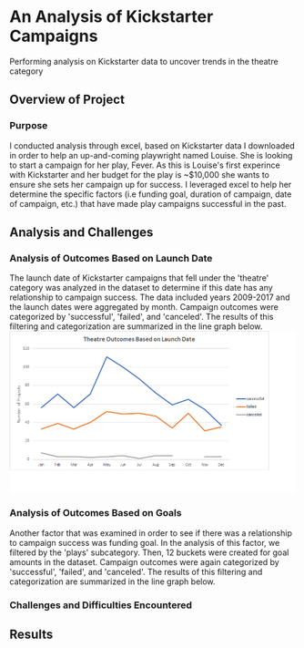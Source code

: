 # An Analysis of Kickstarter Campaigns
Performing analysis on Kickstarter data to uncover trends in the theatre category

## Overview of Project
### Purpose
I conducted analysis through excel, based on Kickstarter data I downloaded in order to help an up-and-coming playwright named Louise. She is looking to start a campaign for her play, Fever. As this is Louise's first experince with Kickstarter and her budget for the play is ~$10,000 she wants to ensure she sets her campaign up for success. I leveraged excel to help her determine the specific factors (i.e funding goal, duration of campaign, date of campaign, etc.) that have made play campaigns successful in the past.

## Analysis and Challenges
### Analysis of Outcomes Based on Launch Date
The launch date of Kickstarter campaigns that fell under the 'theatre' category was analyzed in the dataset to determine if this date has any relationship to campaign success. The data included years 2009-2017 and the launch dates were aggregated by month. Campaign outcomes were categorized by 'successful', 'failed', and 'canceled'. The results of this filtering and categorization are summarized in the line graph below.
![Theatre_Outcomes_vs_Launch](https://github.com/asliwinski23/Kickstarter-Analysis/blob/main/Theater_Outcomes_vs_Launch.png)

### Analysis of Outcomes Based on Goals
Another factor that was examined in order to see if there was a relationship to campaign success was funding goal. In the analysis of this factor, we filtered by the 'plays' subcategory. Then, 12 buckets were created for goal amounts in the dataset. Campaign outcomes were again categorized by 'successful', 'failed', and 'canceled'. The results of this filtering and categorization are summarized in the line graph below.

### Challenges and Difficulties Encountered

## Results

